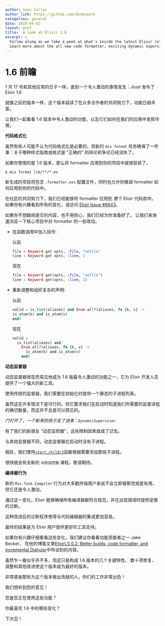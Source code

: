 ```yaml
---
author: Sean Callan
author_link: https://github.com/doomspork
categories: general
date: 2018-04-02
layout: post
title:  A look at Elixir 1.6
excerpt: >
  Follow along as we take a peek at what's inside the latest Elixir release.
  Learn more about the all new code formatter, exciting dynamic supervisors, and changes coming to your code editors that make working in Elixir even better!
---
```


# 1.6 前瞻

  1 月 17 号和其他往常的日子一样，直到一个令人激动的事情发生：José 发布了 Elixir 1.6

  就像之前的版本一样，这个版本延续了在众多合作者的共同努力下，功能日趋丰富。

  让我们一起看看 1.6 版本中令人激动的功能，以及它们如何在我们的应用中发挥作用。

**代码格式化**

  虽然有些人可能不认为代码格式化是必要的，但新的 `mix format` 任务确保了一件事：关于哪种样式指南或格式是 "正确的" 的辩论和争论已经消失了。

  如果你使用的是 1.6 版本，那么将 formatter 应用到你的项目中就很容易了。

  ```shell
  $ mix format lib/**/*.ex
  ```

  新生成的项目将包含 `.formatter.exs` 配置文件，同时也允许你微调 formatter 如何应用到你的代码中。

  在社区的共同努力下，我们已经能够将 formatter 应用到 _整个_ Elixir 代码库中。 如果你有兴趣看到所有的变化，请访问 [Elixir Issue #6643](https://github.com/elixir-lang/elixir/issues/6643)。

  如果你不想翻阅提交的内容，也不用担心，我们已经为你准备好了。 让我们来快速浏览一下核心项目中对 formatter 的一些改动。

  + 在函数调用中加入括号:

    以前

    ```elixir
    file = Keyword.get opts, :file, "nofile"
    line = Keyword.get opts, :line, 1
    ```

    现在

    ```elixir
    file = Keyword.get(opts, :file, "nofile")
    line = Keyword.get(opts, :line, 1)
    ```

  + 重新调整和组织复杂的声明:

    以前

    ```elixir
    valid = is_list(aliases) and Enum.all?(aliases, fn {k, v} ->
    is_atom(k) and is_atom(v)
    end)
    ```

    现在

    ```elixir
    valid =
      is_list(aliases) and
        Enum.all?(aliases, fn {k, v} ->
          is_atom(k) and is_atom(v)
        end)
    ```

**动态监督器**

  动态监督器很显而易见地成为 1.6 版最令人激动的功能之一，它为 Elixir 开发人员提供了一个强大的新工具。

  使用传统的监督器，我们需要在初始化时提供一个静态的子进程列表。

  虽然这在许多情况下是可行的，但它要求我们在启动时知道我们所需要的监督进程的确切数量，而这并不总是可以预见的。

  _门打开了，一个新来的孩子走了进来：`DynamicSupervisor`._

  有了我们的新朋友 "动态监控器"，这些限制因素就成了过去。

  与其他监督器不同，动态监督器在启动时没有子进程。

  相反，我们使用[`start_child/2`](https://hexdocs.pm/elixir/master/DynamicSupervisor.html#start_child/2)函数根据需要添加那些子进程。

  很快就会有全新的 `动态监控器` 课程，敬请期待。

**编译器行为**

  新的 `Mix.Task.Compiler` 行为对大多数终端用户来说不会立即被察觉或是有用，但它还是令人激动。

  通过这一变化，Elixir 能够确保所有编译器都符合规范，并在出现错误时提供足够的诊断。

  这种改进后的诊断程序使得与代码编辑器的集成更加容易。

  最终的结果是为 Elixir 用户提供更好的工具支持。

  如果你有兴趣仔细看看这些变化，我们建议你看看功能贡献者之一 Jake Becker， 在他的博客文章[ElixirLS 0.2: Better builds, code formatter, and incremental Dialyzer](https://medium.com/@JakeBeckerCode/elixirls-0-2-better-builds-code-formatter-and-incremental-dialyzer-be70999ea3e7)中所谈到的内容。

  虽然乍一看似乎并不多，但这只是构成 1.6 版本的几个关键特性。 数十项修复、调整和其他改进使这个版本成为最好的版本。

  非常感谢那些为这个版本做出贡献的人，你们的工作非常出色！

  我们想听到您的意见！

  您是否正在使用这些功能？

  你最喜欢 1.6 中的哪些变化？

  下次见！
